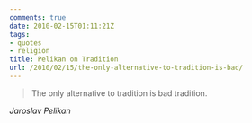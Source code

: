 ```yaml
---
comments: true
date: 2010-02-15T01:11:21Z
tags:
- quotes
- religion
title: Pelikan on Tradition
url: /2010/02/15/the-only-alternative-to-tradition-is-bad/
---
```


<blockquote class="big">The only alternative to tradition is bad tradition.</blockquote>

<cite class="big">Jaroslav Pelikan</cite>





